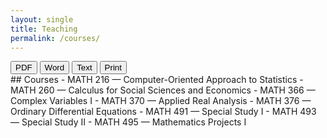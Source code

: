 ```yaml
---
layout: single
title: Teaching
permalink: /courses/
---
```

<!-- Export buttons (no 404; PDF opens print dialog, Word/TXT download locally) -->
<div class="download-bar">
  <button class="btn export" data-kind="pdf">PDF</button>
  <button class="btn export" data-kind="doc">Word</button>
  <button class="btn export" data-kind="txt">Text</button>
  <button class="btn" onclick="window.print()">Print</button>
</div>
## Courses
- MATH 216 — Computer-Oriented Approach to Statistics
- MATH 260 — Calculus for Social Sciences and Economics
- MATH 366 — Complex Variables I
- MATH 370 — Applied Real Analysis
- MATH 376 — Ordinary Differential Equations
- MATH 491 — Special Study I
- MATH 493 — Special Study II
- MATH 495 — Mathematics Projects I
